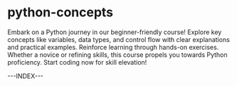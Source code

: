 # python-concepts
Embark on a Python journey in our beginner-friendly course! Explore key concepts like variables, data types, and control flow with clear explanations and practical examples. 
Reinforce learning through hands-on exercises. Whether a novice or refining skills, this course propels you towards Python proficiency. Start coding now for skill elevation!

---INDEX---
